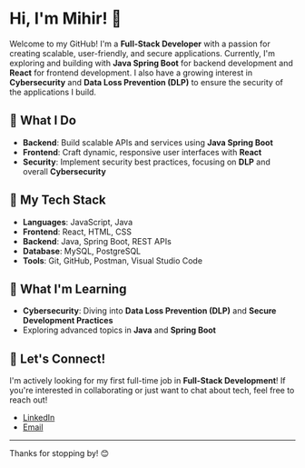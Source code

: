 # Hi, I'm Mihir! 👋

Welcome to my GitHub! I'm a **Full-Stack Developer** with a passion for creating scalable, user-friendly, and secure applications. Currently, I'm exploring and building with **Java Spring Boot** for backend development and **React** for frontend development. I also have a growing interest in **Cybersecurity** and **Data Loss Prevention (DLP)** to ensure the security of the applications I build.

## 🚀 What I Do
- **Backend**: Build scalable APIs and services using **Java Spring Boot**
- **Frontend**: Craft dynamic, responsive user interfaces with **React**
- **Security**: Implement security best practices, focusing on **DLP** and overall **Cybersecurity**

## 🌟 My Tech Stack
- **Languages**: JavaScript, Java
- **Frontend**: React, HTML, CSS
- **Backend**: Java, Spring Boot, REST APIs
- **Database**: MySQL, PostgreSQL
- **Tools**: Git, GitHub, Postman, Visual Studio Code

## 🌱 What I'm Learning
- **Cybersecurity**: Diving into **Data Loss Prevention (DLP)** and **Secure Development Practices**
- Exploring advanced topics in **Java** and **Spring Boot**

## 💬 Let's Connect!
I'm actively looking for my first full-time job in **Full-Stack Development**! If you're interested in collaborating or just want to chat about tech, feel free to reach out!

- [LinkedIn](https://www.linkedin.com/in/mihir-shinde-676679253)
- [Email](mailto:shindemihir0606@gmail.com)

---

Thanks for stopping by! 😊
